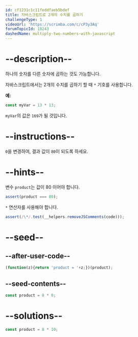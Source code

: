 ```yaml
---
id: cf1231c1c11feddfaeb5bdef
title: 자바스크립트로 2개의 수치를 곱하기
challengeType: 1
videoUrl: 'https://scrimba.com/c/cP3y3Aq'
forumTopicId: 18243
dashedName: multiply-two-numbers-with-javascript
---
```


# --description--

하나의 숫자를 다른 숫자에 곱하는 것도 가능합니다.

자바스크립트에서는 2개의 수치를 곱하기 할 때 `*` 기호를 사용합니다.

**예:**

```js
const myVar = 13 * 13;
```

`myVar`의 값은 `169`가 될 것입니다.

# --instructions--

`0`을 변경하여, 결과 값이 `80`이 되도록 하세요.

# --hints--

변수 `product`는 값이 80 이어야 합니다.

```js
assert(product === 80);
```

`*` 연산자를 사용해야 합니다.

```js
assert(/\*/.test(__helpers.removeJSComments(code)));
```

# --seed--

## --after-user-code--

```js
(function(z){return 'product = '+z;})(product);
```

## --seed-contents--

```js
const product = 8 * 0;
```

# --solutions--

```js
const product = 8 * 10;
```
